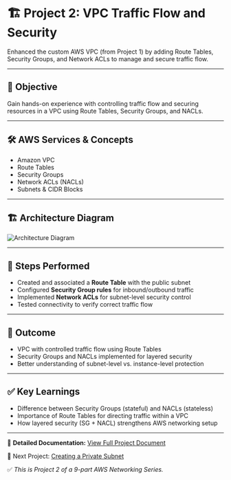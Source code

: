 # 🏗️ Project 2: VPC Traffic Flow and Security

Enhanced the custom AWS VPC (from Project 1) by adding Route Tables, Security Groups, and Network ACLs to manage and secure traffic flow.

---

## 📌 Objective
Gain hands-on experience with controlling traffic flow and securing resources in a VPC using Route Tables, Security Groups, and NACLs.

---

## 🛠️ AWS Services & Concepts
- Amazon VPC  
- Route Tables  
- Security Groups  
- Network ACLs (NACLs)  
- Subnets & CIDR Blocks  

---

## 🏗️ Architecture Diagram
![Architecture Diagram](LINK_TO_DIAGRAM)

---

## 🚀 Steps Performed
- Created and associated a **Route Table** with the public subnet  
- Configured **Security Group rules** for inbound/outbound traffic  
- Implemented **Network ACLs** for subnet-level security control  
- Tested connectivity to verify correct traffic flow  

---

## 🎯 Outcome
- VPC with controlled traffic flow using Route Tables  
- Security Groups and NACLs implemented for layered security  
- Better understanding of subnet-level vs. instance-level protection  

---

## ✅ Key Learnings
- Difference between Security Groups (stateful) and NACLs (stateless)  
- Importance of Route Tables for directing traffic within a VPC  
- How layered security (SG + NACL) strengthens AWS networking setup  

---

📄 **Detailed Documentation:** [View Full Project Document](LINK_TO_YOUR_DOCUMENT)  

🔗 Next Project: [Creating a Private Subnet](LINK_TO_NEXT_PROJECT)

✅ *This is Project 2 of a 9-part AWS Networking Series.*